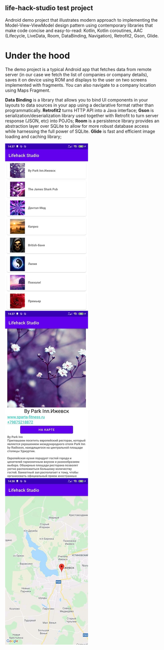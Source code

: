 ## life-hack-studio test project
Android demo project that illustrates modern approach to implementing the Model-View-ViewModel design pattern using contemporary libraries that make code concise and easy-to-read: Kotlin, Kotlin coroutines, AAC (Lifecycle, LiveData, Room, DataBinding, Navigation), Retrofit2, Gson, Glide.

# Under the hood
The demo project is a typical Android app that fetches data from remote server (in our case we fetch the list of companies or company details), saves it on device using ROM and displays to the user on two screens implemented with fragments. You can also navigate to a company location using Maps Fragment.

**Data Binding** is a library that allows you to bind UI components in your layouts to data sources in your app using a declarative format rather than programmatically.
**Retrofit2** turns HTTP API into a Java interface;
**Gson** is serialization/deserialization library used together with Retrofit to turn server response (JSON, etc) into POJOs;
**Room** is a persistence library provides an abstraction layer over SQLite to allow for more robust database access while harnessing the full power of SQLite.
**Glide** is fast and efficient image loading and caching library;


![alt text](https://github.com/kostikum/kostikum.github.io/blob/master/lifehack-images/1.jpeg "Screenshot 1")
![alt text](https://github.com/kostikum/kostikum.github.io/blob/master/lifehack-images/2.jpeg "Screenshot 1")
![alt text](https://github.com/kostikum/kostikum.github.io/blob/master/lifehack-images/3.jpeg "Screenshot 1")